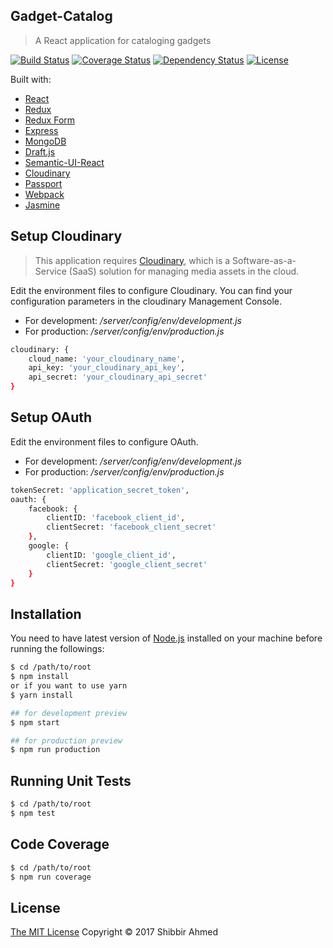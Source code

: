 ## Gadget-Catalog
> A React application for cataloging gadgets

[![Build Status](https://travis-ci.org/shibbir/gadget-catalog.svg?branch=master)](https://travis-ci.org/shibbir/gadget-catalog)
[![Coverage Status](https://coveralls.io/repos/github/shibbir/gadget-catalog/badge.svg?branch=master)](https://coveralls.io/github/shibbir/gadget-catalog?branch=master)
[![Dependency Status](https://david-dm.org/shibbir/gadget-catalog.svg)](https://david-dm.org/shibbir/gadget-catalog)
[![License](https://img.shields.io/badge/license-MIT-blue.svg)](http://opensource.org/licenses/MIT)

Built with:

- [React](https://facebook.github.io/react/)
- [Redux](http://redux.js.org/)
- [Redux Form](http://redux-form.com)
- [Express](http://expressjs.com/)
- [MongoDB](https://www.mongodb.com/)
- [Draft.js](https://draftjs.org/)
- [Semantic-UI-React](http://react.semantic-ui.com)
- [Cloudinary](http://cloudinary.com/documentation/solution_overview)
- [Passport](http://passportjs.org/)
- [Webpack](https://webpack.js.org/)
- [Jasmine](https://jasmine.github.io/)

## Setup Cloudinary

> This application requires [Cloudinary](http://cloudinary.com/documentation/solution_overview), which is a Software-as-a-Service (SaaS) solution for managing media assets in the cloud.

Edit the environment files to configure Cloudinary. You can find your configuration parameters in the cloudinary Management Console.

- For development: */server/config/env/development.js*
- For production: */server/config/env/production.js*

```bash
cloudinary: {
    cloud_name: 'your_cloudinary_name',
    api_key: 'your_cloudinary_api_key',
    api_secret: 'your_cloudinary_api_secret'
}
```

## Setup OAuth

Edit the environment files to configure OAuth.

- For development: */server/config/env/development.js*
- For production: */server/config/env/production.js*

```bash
tokenSecret: 'application_secret_token',
oauth: {
    facebook: {
        clientID: 'facebook_client_id',
        clientSecret: 'facebook_client_secret'
    },
    google: {
        clientID: 'google_client_id',
        clientSecret: 'google_client_secret'
    }
}
```

## Installation

You need to have latest version of [Node.js](https://nodejs.org/en/) installed on your machine before running the followings:

```bash
$ cd /path/to/root
$ npm install
or if you want to use yarn
$ yarn install

## for development preview
$ npm start

## for production preview
$ npm run production
```

## Running Unit Tests

```bash
$ cd /path/to/root
$ npm test
```

## Code Coverage

```bash
$ cd /path/to/root
$ npm run coverage
```

## License
<a href="https://opensource.org/licenses/MIT">The MIT License</a> Copyright &copy; 2017 Shibbir Ahmed

